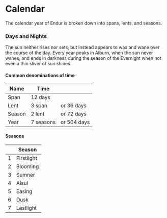 # Calendar
The calendar year of Endur is broken down into spans, lents, and seasons.
### Days and Nights
The sun neither rises nor sets, but instead appears to wax and wane over the course of the day. Every year peaks in Alburn, when the sun never wanes, and ends in darkness during the season of the Evernight when not even a thin sliver of sun shines.

#### Common denominations of time


| Name   | Time |             |
| ------ | --------- | ----------- |
| Span   | 12 days   |             |
| Lent   | 3 span    | or 36 days  |
| Season | 2 lent    | or 72 days  |
| Year   | 7 seasons | or 504 days |

#### Seasons

|     | Season            |
| --- | ---------- |
| 1   | Firstlight |
| 2   | Blooming   |
| 3   | Sumner     |
| 4   | Alsul      |
| 5   | Easing     |
| 6   | Dusk       |
| 7   | Lastlight  |
